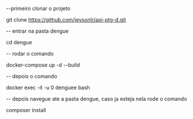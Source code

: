 --primeiro clonar o projeto

git clone https://github.com/jeysonlr/api-ptg-d.git

-- entrar na pasta dengue

cd dengue

-- rodar o comando

docker-compose up -d --build

-- depois o comando

docker exec -it -u 0 denguee bash

-- depois navegue ate a pasta dengue, caso ja esteja nela rode o comando 

composer install
